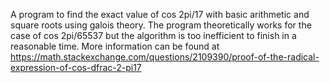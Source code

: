 A program to find the exact value of cos 2pi/17 with basic arithmetic and square roots using galois theory. The program theoretically works for the case of cos 2pi/65537 but the algorithm is too inefficient to finish in a reasonable time.
More information can be found at https://math.stackexchange.com/questions/2109390/proof-of-the-radical-expression-of-cos-dfrac-2-pi17
